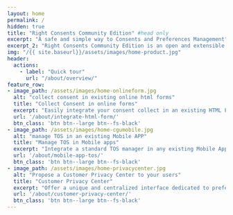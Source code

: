 ```yaml
---
layout: home
permalink: /
hidden: true
title: "Right Consents Community Edition" #head only
excerpt: "A safe and simple way to Consents and Preferences Management"
excerpt_2: "Right Consents Community Edition is an open and extensible platform to manage consents and preferences.<br/> It aims to provide any organisation with a complete yet simple easy-to-implement solution for <b>collecting</b>, <b>storing</b>, <b>analysing</b> and <b>using</b> users' consents and preferences."
img: "/{{ site.baseurl}}/assets/images/home-product.jpg"
header:
  actions:
    - label: "Quick tour"
      url: "/about/overview/"
feature_row:
- image_path: /assets/images/home-onlineform.jpg
  alt: "collect consent in existing online html forms"
  title: "Collect Consent in online forms"
  excerpt: "Easily integrate your consent collect in an existing HTML Form with a few lines of javascript."
  url: '/about/integrate-html-form/'
  btn_class: 'btn btn--large btn--fs-black'
- image_path: /assets/images/home-cgumobile.jpg
  alt: "manage TOS in an existing Mobile APP"
  title: "Manage TOS in Mobile apps"
  excerpt: "Integrate a standard TOS manager in any existing Mobile App using our API or the dedicated SDK."
  url: '/about/mobile-app-tos/'
  btn_class: 'btn btn--large btn--fs-black'
- image_path: /assets/images/home-privacycenter.jpg
  alt: "Propose a Customer Privacy Center to your users"
  title: "Customer Privacy Center"
  excerpt: "Offer a unique and centralized interface dedicated to preferences & consents to your users."
  url: '/about/customer-privacy-center/'
  btn_class: 'btn btn--large btn--fs-black'
---
```

